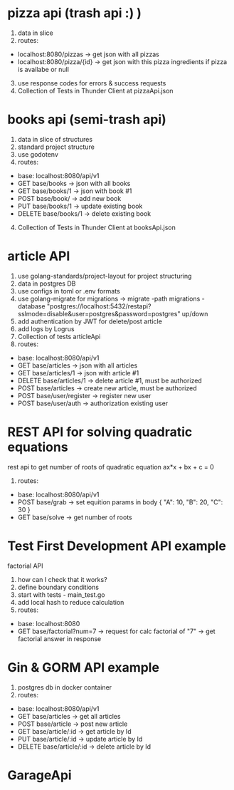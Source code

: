 # pizza api (trash api :) )
1. data in slice
2. routes:
- localhost:8080/pizzas -> get json with all pizzas
- localhost:8080/pizza/{id} -> get json with this pizza ingredients if pizza is availabe or null
3. use response codes for errors & success requests
4. Collection of Tests in Thunder Client at pizzaApi.json

# books api (semi-trash api)
1. data in slice of structures
2. standard project structure
3. use godotenv
3. routes:
- base: localhost:8080/api/v1
- GET    base/books -> json with all books
- GET    base/books/1 -> json with book #1
- POST   base/book/ -> add new book
- PUT    base/books/1 -> update existing book
- DELETE base/books/1 -> delete existing book
4. Collection of Tests in Thunder Client at booksApi.json

# article API
1. use golang-standards/project-layout for project structuring
2. data in postgres DB
3. use configs in toml or .env formats
4. use golang-migrate for migrations -> migrate -path migrations -database "postgres://localhost:5432/restapi?sslmode=disable&user=postgres&password=postgres" up/down
5. add authentication by JWT for delete/post article
6. add logs by Logrus
7. Collection of tests articleApi
7. routes:
- base:   localhost:8080/api/v1
- GET     base/articles -> json with all articles
- GET     base/articles/1 -> json with article #1
- DELETE  base/articles/1 -> delete article #1, must be authorized
- POST    base/articles -> create new article, must be authorized
- POST    base/user/register -> register new user
- POST    base/user/auth -> authorization existing user


# REST API for solving quadratic equations
rest api to get number of roots of quadratic equation ax*x + bx + c = 0
1. routes:
- base: localhost:8080/api/v1
- POST  base/grab -> set equition params in body
{
  "A": 10,
  "B": 20,
  "C": 30
}
- GET   base/solve -> get number of roots

# Test First Development API example
factorial API
1. how can I check that it works?
2. define boundary conditions
3. start with tests - main_test.go
4. add local hash to reduce calculation
5. routes:
- base: localhost:8080
- GET base/factorial?num=7 -> request for calc factorial of "7" -> get factorial answer in response

# Gin & GORM API example
1. postgres db in docker container
2. routes:
- base: localhost:8080/api/v1
- GET     base/articles     -> get all articles
- POST    base/article      -> post new article
- GET     base/article/:id  -> get article by Id
- PUT     base/article/:id  -> update article by Id
- DELETE  base/article/:id  -> delete article by Id

# GarageApi